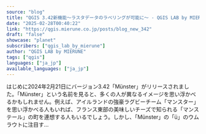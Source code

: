 ```yaml
---
source: "blog"
title: "QGIS 3.42新機能〜ラスタデータのラベリングが可能に〜 - QGIS LAB by MIERUNE"
date: "2025-02-28T00:40:22"
link: "https://qgis.mierune.co.jp/posts/blog_new_342"
draft: "false"
showcase: "planet"
subscribers: ["qgis_lab_by_mierune"]
author: "QGIS LAB by MIERUNE"
tags: ["qgis"]
languages: ["ja_jp"]
available_languages: ["ja_jp"]
---
```


はじめに2024年2月21日にバージョン3.42「Münster」がリリースされました。「Münster」という名前を見ると、多くの人が異なるイメージを思い浮かべるかもしれません。例えば、アイルランドの強豪ラグビーチーム「マンスター」を思い浮かべる人もいれば、フランス東部の美味しいチーズで知られる「マンステール」の町を連想する人もいるでしょう。しかし、「Münster」の「ü」のウムラウトに注目す...
